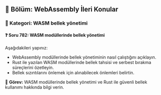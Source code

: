 ## 📘 Bölüm: WebAssembly İleri Konular  
### 🔹 Kategori: WASM bellek yönetimi  
#### ❓ Soru 782: WASM modüllerinde bellek yönetimi

Aşağıdakileri yapınız:

- WebAssembly modüllerinde bellek yönetiminin nasıl çalıştığını açıklayın.
- Rust ile yazılan WASM modüllerinde bellek tahsisi ve serbest bırakma süreçlerini özetleyin.
- Bellek sızıntılarını önlemek için alınabilecek önlemleri belirtin.

🔧 **Görev:** WASM modüllerinde bellek yönetimi ve Rust ile güvenli bellek kullanımı hakkında bilgi verin.
